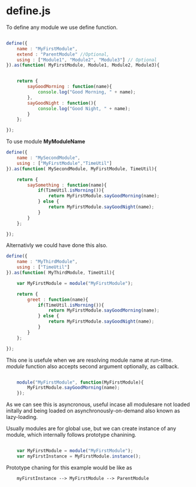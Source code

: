 # define.js
To define any module we use define function.

```javascript

define({
    name : "MyFirstModule",
    extend : "ParentModule" //Optional,
    using : ["Module1", "Module2", "Module3"] // Optional
}).as(function( MyFirstModule, Module1, Module2, Module3){


    return {
        sayGoodMorning : function(name){
            console.log("Good Morning, " + name);
        },
        sayGoodNight : function(){
            console.log("Good Night, " + name);
        }
    };

});
```

To use module **MyModuleName**

```javascript
define({
    name : "MySecondModule",
    using : ["MyFirstModule","TimeUtil"]
}).as(function( MySecondModule, MyFirstModule, TimeUtil){

    return {
        saySomething : function(name){
            if(TimeUtil.isMorning()){
                return MyFirstModule.sayGoodMorning(name);
            } else {
                return MyFirstModule.sayGoodNight(name);
            }
        }
    };

});

```

Alternativly we could have done this also.

```javascript
define({
    name : "MyThirdModule",
    using : ["TimeUtil"]
}).as(function( MyThirdModule, TimeUtil){

    var MyFirstModule = module("MyFirstModule");

    return {
        greet : function(name){
            if(TimeUtil.isMorning()){
                return MyFirstModule.sayGoodMorning(name);
            } else {
                return MyFirstModule.sayGoodNight(name);
            }
        }
    };

});
```

This one is usefule when we are resolving module name at run-time. _module_ function also accepts second argument optionally, as callback.

```javascript

    module("MyFirstModule", function(MyFirstModule){
        MyFirstModule.sayGoodMorning(name);
    });


```

As we can see this is asyncronous, useful incase all modulesare not loaded initally and being loaded on asynchronously-on-demand also known as lazy-loading.

Usually modules are for global use, but we can create instance of any module, which internally follows prototype chanining.

```javascript

    var MyFirstModule = module("MyFirstModule");
    var myFirstInstance = MyFirstModule.instance();

```
Prototype chaning for this example would be like as

```
    myFirstInstance --> MyFirstModule --> ParentModule
```








